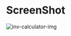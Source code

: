 # ScreenShot

![inv-calculator-img](https://github.com/M0H1K4/Investment-calculator-Vite/assets/115192875/2d066891-b43b-479a-8b84-c8e5a4e0bc3e)
